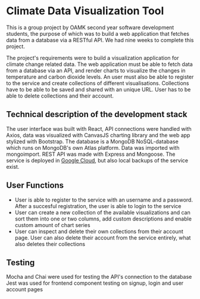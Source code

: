 # Climate Data Visualization Tool

This is a group project by OAMK second year software development students, the purpose of which was to build a web application that fetches data from a database via a RESTful API. We had nine weeks to complete this project.

The project's requirements were to build a visualization application for climate change related data. The web application must be able to fetch data from a database via an API, and render charts to visualize the changes in temperature and carbon dioxide levels. An user must also be able to register to the service and create collections of different visualisations. Collections have to be able to be saved and shared with an unique URL. User has to be able to delete collections and their account.


## Technical description of the development stack

The user interface was built with React, API connections were handled with Axios, data was visualized with CanvasJS charting library and the web app stylized with Bootstrap.
The database is a MongoDB NoSQL-database which runs on MongoDB's own Atlas platform.
Data was imported with mongoimport. REST API was made with Express and Mongoose.
The service is deployed in [Google Cloud](https://group11weatherdata.ew.r.appspot.com/), but also local backups of the service exist.

## User Functions

- User is able to register to the service with an username and a password. After a succesful registration, the user is able to login to the service
- User can create a new collection of the available visualizations and can sort them into one or two columns, add custom descriptions and enable custom amount of chart series
- User can inspect and delete their own collections from their account page. User can also delete their account from the service entirely, what also deletes their collections

## Testing

Mocha and Chai were used for testing the API's connection to the database
Jest was used for frontend component testing on signup, login and user account pages
